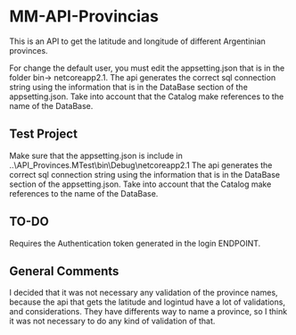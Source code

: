 # MM-API-Provincias
This is an API to get the latitude and longitude of different Argentinian provinces.

For change the default user, you must edit the appsetting.json that is in the folder bin-> netcoreapp2.1.
The api generates the correct sql connection string using the information that is in the DataBase section of the appsetting.json.
Take into account that the Catalog make references to the name of the DataBase.

## Test Project

Make sure that the appsetting.json is include in ..\API_Provinces.MTest\bin\Debug\netcoreapp2.1
The api generates the correct sql connection string using the information that is in the DataBase section of the appsetting.json.
Take into account that the Catalog make references to the name of the DataBase.

## TO-DO
Requires the Authentication token generated in the login ENDPOINT.

## General Comments
I decided that it was not necessary any validation of the province names, because the api that gets the latitude and logintud have a lot of validations, and considerations. They have differents way to name a province, so I think it was not necessary to do any kind of validation of that.

